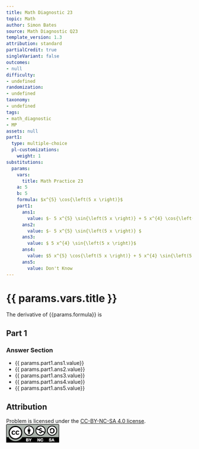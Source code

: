 ```yaml
---
title: Math Diagnostic 23
topic: Math
author: Simon Bates
source: Math Diagnostic Q23
template_version: 1.3
attribution: standard
partialCredit: true
singleVariant: false
outcomes:
- null
difficulty:
- undefined
randomization:
- undefined
taxonomy:
- undefined
tags:
- math_diagnostic
- MP
assets: null
part1:
  type: multiple-choice
  pl-customizations:
    weight: 1
substitutions:
  params:
    vars:
      title: Math Practice 23
    a: 5
    b: 5
    formula: $x^{5} \cos{\left(5 x \right)}$
    part1:
      ans1:
        value: $- 5 x^{5} \sin{\left(5 x \right)} + 5 x^{4} \cos{\left(5 x \right)}$
      ans2:
        value: $- 5 x^{5} \sin{\left(5 x \right)} $
      ans3:
        value: $ 5 x^{4} \sin{\left(5 x \right)}$
      ans4:
        value: $5 x^{5} \cos{\left(5 x \right)} + 5 x^{4} \sin{\left(5 x \right)}$
      ans5:
        value: Don't Know
---
```

# {{ params.vars.title }}
The derivative of {{params.formula}} is

## Part 1

### Answer Section

- {{ params.part1.ans1.value}}
- {{ params.part1.ans2.value}}
- {{ params.part1.ans3.value}}
- {{ params.part1.ans4.value}}
- {{ params.part1.ans5.value}}

## Attribution

Problem is licensed under the [CC-BY-NC-SA 4.0 license](https://creativecommons.org/licenses/by-nc-sa/4.0/).<br> ![The Creative Commons 4.0 license requiring attribution-BY, non-commercial-NC, and share-alike-SA license.](https://raw.githubusercontent.com/firasm/bits/master/by-nc-sa.png)